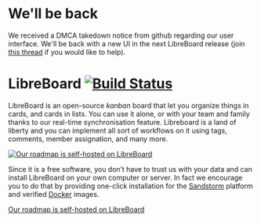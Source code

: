 # We'll be back

We received a DMCA takedown notice from github regarding our user interface.
We'll be back with a new UI in the next LibreBoard release (join
[this thread][new-ui] if you would like to help).

# LibreBoard [![Build Status][travis-status]][travis-link]

LibreBoard is an open-source *kanban* board that let you organize things in
cards, and cards in lists. You can use it alone, or with your team and family
thanks to our real-time synchronisation feature. Libreboard is a land of liberty
and you can implement all sort of workflows on it using tags, comments, member
assignation, and many more.

[![Our roadmap is self-hosted on LibreBoard][thumbnail]][roadmap]

Since it is a free software, you don’t have to trust us with your data and can
install LibreBoard on your own computer or server. In fact we encourage you to
do that by providing one-click installation for the
[Sandstorm](https://sandstorm.io) platform and verified
[Docker](https://www.docker.com) images.

<!-- LibreBoard is released under the very permissive [MIT license](LICENSE),
and made with [Meteor](https://www.meteor.com). -->

[Our roadmap is self-hosted on LibreBoard][roadmap]

[new-ui]: https://github.com/libreboard/libreboard/issues/94
[travis-status]: https://travis-ci.org/libreboard/libreboard.svg
[travis-link]: https://travis-ci.org/libreboard/libreboard.svg
[thumbnail]: http://i.imgur.com/IIdHUmW.png
[roadmap]: http://libreboard.com/boards/MeSsFJaSqeuo9M6bs/libreboard-roadmap
